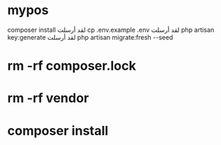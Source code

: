 # mypos

composer install
لقد أرسلت
cp .env.example .env
لقد أرسلت
php artisan key:generate
لقد أرسلت
php artisan migrate:fresh --seed

# rm -rf composer.lock
# rm -rf vendor
# composer install
